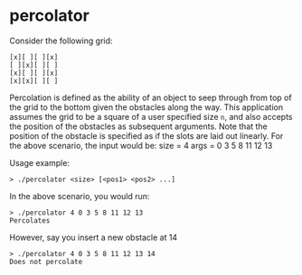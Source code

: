 # percolator

Consider the following grid:

    [x][ ][ ][x]
    [ ][x][ ][ ]
    [x][ ][ ][x]
    [x][x][ ][ ]

Percolation is defined as the ability of an object to seep through from top of the grid to the bottom given the obstacles along the way.  This application assumes the grid to be a square of a user specified size `n`, and also accepts the position of the obstacles as subsequent arguments.  Note that the position of the obstacle is specified as if the slots are laid out linearly.  For the above scenario, the input would be:
    size = 4
    args = 0 3 5 8 11 12 13
    
Usage example:

    > ./percolator <size> [<pos1> <pos2> ...]

In the above scenario, you would run:

    > ./percolator 4 0 3 5 8 11 12 13
    Percolates

However, say you insert a new obstacle at 14

    > ./percolator 4 0 3 5 8 11 12 13 14
    Does not percolate
